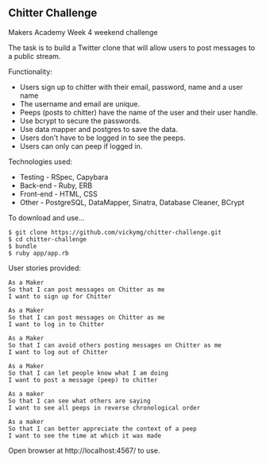 Chitter Challenge
-----------------------------
Makers Academy Week 4 weekend challenge

The task is to build a Twitter clone that will allow users to post messages to a public stream.

Functionality:
* Users sign up to chitter with their email, password, name and a user name
* The username and email are unique.
* Peeps (posts to chitter) have the name of the user and their user handle.
* Use bcrypt to secure the passwords.
* Use data mapper and postgres to save the data.
* Users don't have to be logged in to see the peeps.
* Users can only can peep if logged in.

Technologies used:
* Testing - RSpec, Capybara
* Back-end - Ruby, ERB
* Front-end - HTML, CSS
* Other - PostgreSQL, DataMapper, Sinatra, Database Cleaner, BCrypt

To download and use...

```
$ git clone https://github.com/vickymg/chitter-challenge.git
$ cd chitter-challenge
$ bundle
$ ruby app/app.rb

```

User stories provided:

```
As a Maker
So that I can post messages on Chitter as me
I want to sign up for Chitter

As a Maker
So that I can post messages on Chitter as me
I want to log in to Chitter

As a Maker
So that I can avoid others posting messages on Chitter as me
I want to log out of Chitter

As a Maker
So that I can let people know what I am doing  
I want to post a message (peep) to chitter

As a maker
So that I can see what others are saying  
I want to see all peeps in reverse chronological order

As a maker
So that I can better appreciate the context of a peep
I want to see the time at which it was made
```

Open browser at http://localhost:4567/ to use.
